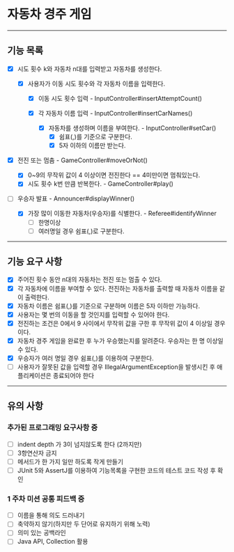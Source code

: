 # 자동차 경주 게임

--- 

## 기능 목록

- [x] 시도 횟수 k와 자동차 n대를 입력받고 자동차를 생성한다.

    - [x] 사용자가 이동 시도 횟수와 각 자동차 이름을 입력한다.
        - [x] 이동 시도 횟수 입력 - InputController#insertAttemptCount()

        - [x] 각 자동차 이름 입력 - InputController#insertCarNames()
            - [x] 자동차를 생성하며 이름을 부여한다. - InputController#setCar()
                - [x] 쉼표(,)를 기준으로 구분한다.
                - [x] 5자 이하의 이름만 받는다.

- [x] 전진 또는 멈춤 - GameController#moveOrNot()
    - [x] 0~9의 무작위 값이 4 이상이면 전진한다 == 4미만이면 멈춰있는다.
    - [x] 시도 횟수 k번 만큼 반복한다. - GameController#play()

- [ ] 우승자 발표 - Announcer#displayWinner()
    - [x] 가장 많이 이동한 자동차(우승자)를 식별한다. - Referee#identifyWinner
        - [ ] 한명이상
        - [ ] 여러명일 경우 쉼표(,)로 구분한다.

---

## 기능 요구 사항

- [x] 주어진 횟수 동안 n대의 자동차는 전진 또는 멈출 수 있다.
- [x] 각 자동차에 이름을 부여할 수 있다. 전진하는 자동차를 출력할 때 자동차 이름을 같이 출력한다.
- [x] 자동차 이름은 쉼표(,)를 기준으로 구분하며 이름은 5자 이하만 가능하다.
- [x] 사용자는 몇 번의 이동을 할 것인지를 입력할 수 있어야 한다.
- [x] 전진하는 조건은 0에서 9 사이에서 무작위 값을 구한 후 무작위 값이 4 이상일 경우이다.
- [x] 자동차 경주 게임을 완료한 후 누가 우승했는지를 알려준다. 우승자는 한 명 이상일 수 있다.
- [x] 우승자가 여러 명일 경우 쉼표(,)를 이용하여 구분한다.
- [ ] 사용자가 잘못된 값을 입력할 경우 IllegalArgumentException을 발생시킨 후 애플리케이션은 종료되어야 한다

--- 

## 유의 사항

### 추가된 프로그래밍 요구사항 중

- [ ] indent depth 가 3이 넘지않도록 한다 (2까지만)
- [ ] 3항연산자 금지
- [ ] 메서드가 한 가지 일만 하도록 작게 만들기
- [ ] JUnit 5와 AssertJ를 이용하여 기능목록을 구현한 코드의 테스트 코드 작성 후 확인

### 1 주차 미션 공통 피드백 중

- [ ] 이름을 통해 의도 드러내기
- [ ] 축약하지 않기(하지만 두 단어로 유지하기 위해 노력)
- [ ] 의미 있는 공백라인
- [ ] Java API, Collection 활용